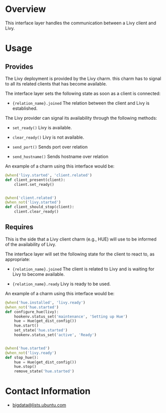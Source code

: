 # Overview

This interface layer handles the communication between a Livy client and Livy.

# Usage

## Provides

The Livy deployment is provided by the Livy charm. this charm has to
signal to all its related clients that has become available.

The interface layer sets the following state as soon as a client is connected:

  * `{relation_name}.joined` The relation between the client and Livy is established.

The Livy provider can signal its availability through the following methods:

  * `set_ready()` Livy is available.

  * `clear_ready()` Livy is not available.

  * `send_port()` Sends port over relation

  * `send_hostname()` Sends hostname over relation

An example of a charm using this interface would be:

```python
@when('livy.started', 'client.related')
def client_present(client):
    client.set_ready()


@when('client.related')
@when_not('livy.started')
def client_should_stop(client):
    client.clear_ready()
```


## Requires

This is the side that a Livy client charm (e.g., HUE)
will use to be informed of the availability of Livy.

The interface layer will set the following state for the client to react to, as
appropriate:

  * `{relation_name}.joined` The client is related to Livy and is waiting for Livy to become available.

  * `{relation_name}.ready` Livy is ready to be used.

An example of a charm using this interface would be:

```python
@when('hue.installed', 'livy.ready')
@when_not('hue.started')
def configure_hue(livy):
    hookenv.status_set('maintenance', 'Setting up Hue')
    hue = Hue(get_dist_config())
    hue.start()
    set_state('hue.started')
    hookenv.status_set('active', 'Ready')


@when('hue.started')
@when_not('livy.ready')
def stop_hue():
    hue = Hue(get_dist_config())
    hue.stop()
    remove_state('hue.started')
```


# Contact Information

- <bigdata@lists.ubuntu.com>


